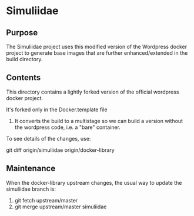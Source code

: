 # Simuliidae

## Purpose

The Simuliidae project uses this modified version of the Wordpress docker project to generate base images that are further enhanced/extended in the build directory.

## Contents
 
This directory contains a lightly forked version of the official wordpress docker project.

It's forked only in the Docker.template file
1. It converts the build to a multistage so we can build a version without the wordpress code, i.e. a "bare" container.

To see details of the changes, use:

git diff origin/simuliidae origin/docker-library

## Maintenance

When the docker-library upstream changes, the usual way to update the simuliidae branch is:
1. git fetch upstream/master
2. git merge upstream/master simuliidae
